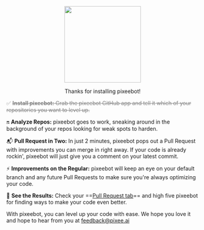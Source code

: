

<p align="center">
  <img src="/img/0-Icon-Trimmed.png" width="200px" />
</p>

<p align="center" style={{fontSize: '3em', fontWeight: 'bold'}} >Thanks for installing pixeebot!</p>

<span style="color:gray">:white_check_mark: <s><b>Install pixeebot:</b> Grab the pixeebot GitHub app and tell it which of your repositories you want to level up.</s></span>

:on: <b>Analyze Repos:</b> pixeebot goes to work, sneaking around in the background of your repos looking for weak spots to harden.

:mailbox_with_mail: <b>Pull Request in Two:</b> In just 2 minutes, pixeebot pops out a Pull Request with improvements you can merge in right away. If your code is already rockin', pixeebot will just give you a comment on your latest commit.

:zap: <b>Improvements on the Regular:</b> pixeebot will keep an eye on your default branch and any future Pull Requests to make sure you're always optimizing your code.

:eyes: <b>See the Results:</b> Check your ==[Pull Request tab](http://www.github.com/pulls)== and high five pixeebot for finding ways to make your code even better.



With pixeebot, you can level up your code with ease. We hope you love it and hope to hear from you at feedback@pixee.ai